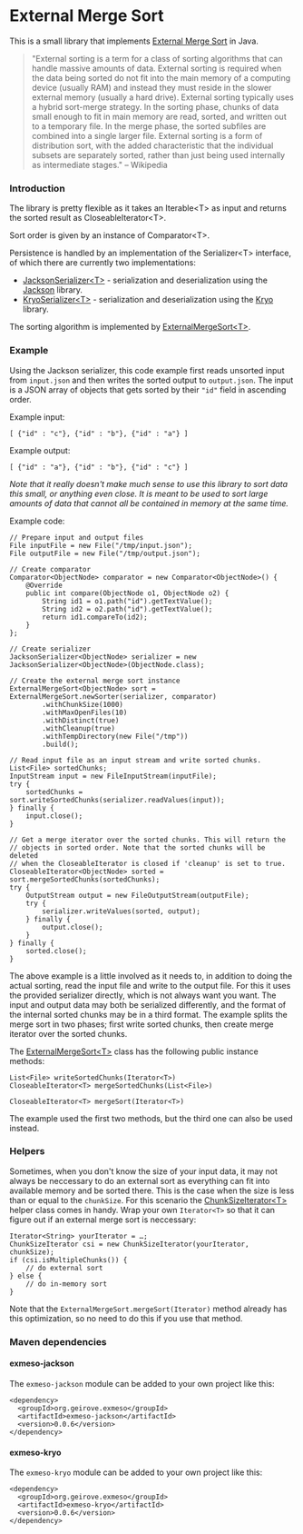 External Merge Sort
======

This is a small library that implements [External Merge Sort](http://en.wikipedia.org/wiki/External_sorting) in Java.

>"External sorting is a term for a class of sorting algorithms that can handle massive amounts of data. External sorting is required when the data being sorted do not fit into the main memory of a computing device (usually RAM) and instead they must reside in the slower external memory (usually a hard drive). External sorting typically uses a hybrid sort-merge strategy. In the sorting phase, chunks of data small enough to fit in main memory are read, sorted, and written out to a temporary file. In the merge phase, the sorted subfiles are combined into a single larger file. External sorting is a form of distribution sort, with the added characteristic that the individual subsets are separately sorted, rather than just being used internally as intermediate stages." – Wikipedia

### Introduction

The library is pretty flexible as it takes an Iterable&lt;T&gt; as input and returns the sorted result as CloseableIterator&lt;T&gt;. 

Sort order is given by an instance of Comparator&lt;T&gt;.

Persistence is handled by an implementation of the Serializer&lt;T&gt; interface, of which there are currently two implementations:

* [JacksonSerializer&lt;T&gt;](https://github.com/grove/exmeso/blob/master/exmeso-jackson/src/main/java/org/geirove/exmeso/jackson/JacksonSerializer.java) - serialization and deserialization using the [Jackson](http://jackson.codehaus.org/) library.
* [KryoSerializer&lt;T&gt;](https://github.com/grove/exmeso/blob/master/exmeso-kryo/src/main/java/org/geirove/exmeso/kryo/KryoSerializer.java) - serialization and deserialization using the [Kryo](https://code.google.com/p/kryo/) library.

The sorting algorithm is implemented by [ExternalMergeSort&lt;T&gt;](https://github.com/grove/exmeso/blob/master/exmeso-core/src/main/java/org/geirove/exmeso/ExternalMergeSort.java).

### Example

Using the Jackson serializer, this code example first reads unsorted input from <code>input.json</code> and then writes the sorted output to <code>output.json</code>. The input is a JSON array of objects that gets sorted by their <code>"id"</code> field in ascending order.

Example input:

    [ {"id" : "c"}, {"id" : "b"}, {"id" : "a"} ]

Example output:

    [ {"id" : "a"}, {"id" : "b"}, {"id" : "c"} ]

<em>Note that it really doesn't make much sense to use this library to sort data this small, or  anything even close. It is meant to be used to sort large amounts of data that cannot all be contained in memory at the same time.</em>

Example code:

    // Prepare input and output files
    File inputFile = new File("/tmp/input.json");
    File outputFile = new File("/tmp/output.json");
    
    // Create comparator
    Comparator<ObjectNode> comparator = new Comparator<ObjectNode>() {
        @Override
        public int compare(ObjectNode o1, ObjectNode o2) {
            String id1 = o1.path("id").getTextValue();
            String id2 = o2.path("id").getTextValue();
            return id1.compareTo(id2);
        }
    };
    
    // Create serializer
    JacksonSerializer<ObjectNode> serializer = new JacksonSerializer<ObjectNode>(ObjectNode.class);

    // Create the external merge sort instance
    ExternalMergeSort<ObjectNode> sort = ExternalMergeSort.newSorter(serializer, comparator)
            .withChunkSize(1000)
            .withMaxOpenFiles(10)
            .withDistinct(true)
            .withCleanup(true)
            .withTempDirectory(new File("/tmp"))
            .build();
   
    // Read input file as an input stream and write sorted chunks.
    List<File> sortedChunks;
    InputStream input = new FileInputStream(inputFile);
    try {
        sortedChunks = sort.writeSortedChunks(serializer.readValues(input));
    } finally {
        input.close();
    }
    
    // Get a merge iterator over the sorted chunks. This will return the
    // objects in sorted order. Note that the sorted chunks will be deleted 
    // when the CloseableIterator is closed if 'cleanup' is set to true.
    CloseableIterator<ObjectNode> sorted = sort.mergeSortedChunks(sortedChunks);
    try {
        OutputStream output = new FileOutputStream(outputFile);
        try {
            serializer.writeValues(sorted, output);
        } finally {
            output.close();
        }
    } finally {
        sorted.close();
    }

The above example is a little involved as it needs to, in addition to doing the actual sorting, read the input file and write to the output file. For this it uses the provided serializer directly, which is not always want you want. The input and output data may both be serialized differently, and the format of the internal sorted chunks may be in a third format. The example splits the merge sort in two phases; first write sorted chunks, then create merge iterator over the sorted chunks.

The [ExternalMergeSort&lt;T&gt;](https://github.com/grove/exmeso/blob/master/exmeso-core/src/main/java/org/geirove/exmeso/ExternalMergeSort.java) class has the following public instance methods:

    List<File> writeSortedChunks(Iterator<T>)
    CloseableIterator<T> mergeSortedChunks(List<File>)
    
    CloseableIterator<T> mergeSort(Iterator<T>)

The example used the first two methods, but the third one can also be used instead.

### Helpers

Sometimes, when you don't know the size of your input data, it may not always be neccessary to do an external sort as everything can fit into available memory and be sorted there. This is the case when the size is less than or equal to the <code>chunkSize</code>. For this scenario the [ChunkSizeIterator&lt;T&gt;]() helper class comes in handy. Wrap your own <code>Iterator&lt;T&gt;</code> so that it can figure out if an external merge sort is neccessary:

    Iterator<String> yourIterator = …;
    ChunkSizeIterator csi = new ChunkSizeIterator(yourIterator, chunkSize);
    if (csi.isMultipleChunks()) {
        // do external sort
    } else {
        // do in-memory sort
    }
    
Note that the <code>ExternalMergeSort<T>.mergeSort(Iterator<T>)</code> method already has this optimization, so no need to do this if you use that method.
    
### Maven dependencies

#### exmeso-jackson

The <code>exmeso-jackson</code> module can be added to your own project like this:

    <dependency>
      <groupId>org.geirove.exmeso</groupId>
      <artifactId>exmeso-jackson</artifactId>
      <version>0.0.6</version>
    </dependency>

#### exmeso-kryo

The <code>exmeso-kryo</code> module can be added to your own project like this:

    <dependency>
      <groupId>org.geirove.exmeso</groupId>
      <artifactId>exmeso-kryo</artifactId>
      <version>0.0.6</version>
    </dependency>
